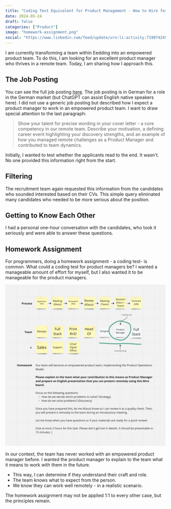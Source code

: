 ```yaml
---
title: "Coding Test Equivalent for Product Management - How to Hire for an Empowered Remote Product Team"
date: 2024-05-24
draft: false
categories: ["Product"]
image: "homework-assignment.png"
social: "https://www.linkedin.com/feed/update/urn:li:activity:7199742454575579136/"
---
```


I am currently transforming a team within Eedding into an empowered product team.
To do this, I am looking for an excellent product manager who thrives in a remote team. Today, I am sharing how I approach this.

## The Job Posting

You can see the full job posting [here](pm.pdf). The job posting is in German for a role in the German market (but ChatGPT can assist English native speakers here).
I did not use a generic job posting but described how I expect a product manager to work in an empowered product team.
I want to draw special attention to the last paragraph:

> Show your talent for precise wording in your cover letter - a core competency in our remote team. Describe your motivation, a defining career event highlighting your discovery strengths, and an example of how you managed remote challenges as a Product Manager and contributed to team dynamics.

Initially, I wanted to test whether the applicants read to the end. It wasn't. No one provided this information right from the start.

## Filtering

The recruitment team again requested this information from the candidates who sounded interested based on their CVs. This simple query eliminated many candidates who needed to be more serious about the position.

## Getting to Know Each Other

I had a personal one-hour conversation with the candidates, who took it seriously and were able to answer these questions.

## Homework Assignment

For programmers, doing a homework assignment - a coding test- is common. What could a coding test for product managers be? I wanted a manageable amount of effort for myself, but I also wanted it to be manageable for the product managers.

[![Homework Assignment](homework-assignment.png)](homework-assignment.png)

In our context, the team has never worked with an empowered product manager before.
I wanted the product manager to explain to the team what it means to work with them in the future.

- This way, I can determine if they understand their craft and role.
- The team knows what to expect from the person.
- We know they can work well remotely - in a realistic scenario.

The homework assignment may not be applied 1:1 to every other case, but the principles remain.
